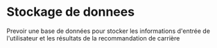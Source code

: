 # Stockage de donnees
Prevoir une base de données pour stocker les informations d'entrée de l'utilisateur et les résultats de la recommandation de carrière